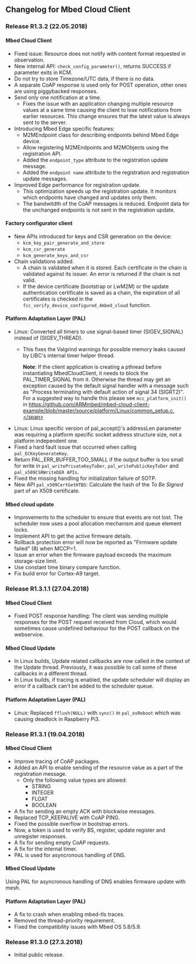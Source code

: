## Changelog for Mbed Cloud Client

### Release R1.3.2 (22.05.2018)

#### Mbed Cloud Client

* Fixed issue: Resource does not notify with content format requested in observation.
* New internal API: `check_config_parameter()`, returns SUCCESS if parameter exits in KCM.
* Do not try to store Timezone/UTC data, if there is no data.
* A separate CoAP response is used only for POST operation, other ones are using piggybacked responses.
* Send only one notification at a time.
  * Fixes the issue with an application changing multiple resource values at a same time causing the client to lose notifications from earlier resources. This change ensures that the latest value is always sent to the server.
* Introducing Mbed Edge specific features:
  * M2MEndpoint class for describing endpoints behind Mbed Edge device.
  * Allow registering M2MEndpoints and M2MObjects using the registration API.
  * Added the `endpoint_type` attribute to the registration update message.
  * Added the `endpoint name` attribute to the registration and registration update messages.
* Improved Edge performance for registration update.
  * This optimization speeds up the registration update. It monitors which endpoints have changed and updates only
    them.
  * The bandwitdth of the CoAP messages is reduced. Endpoint data for the unchanged endpoints is not sent in the
    registration update.

#### Factory configurator client

* New APIs introduced for keys and CSR generation on the device:
  * `kcm_key_pair_generate_and_store`
  * `kcm_csr_generate`
  * `kcm_generate_keys_and_csr`
* Chain validations added.
  * A chain is validated when it is stored. Each certificate in the chain is validated against its issuer. An error is returned if the chain is not valid.
  * If the device certificate (bootstrap or LwM2M) or the update authentication certificate is saved as a chain, the expiration of all certificates is checked in the `fcc_verify_device_configured_4mbed_cloud` function.

#### Platform Adaptation Layer (PAL)

* Linux: Converted all timers to use signal-based timer (SIGEV_SIGNAL) instead of (SIGEV_THREAD).
  * This fixes the Valgrind warnings for possible memory leaks caused by LIBC's internal timer helper thread.
  
    <span class="notes">**Note**: If the client application is creating a pthread before instantiating MbedCloudClient,
    it needs to block the PAL_TIMER_SIGNAL from it. Otherwise the thread may get an exception caused
    by the default signal handler with a message such as "Process terminating with default action
    of signal 34 (SIGRT2)". For a suggested way to handle this please see `mcc_platform_init()` in
    https://github.com/ARMmbed/mbed-cloud-client-example/blob/master/source/platform/Linux/common_setup.c.</span>
* Linux: Linux specific version of pal_accept()'s addressLen parameter was requiring a platform specific socket address structure size, not a platform independent one.
* Fixed a hard fault issue that occurred when calling `pal_ECKeyGenerateKey`.
* Return PAL_ERR_BUFFER_TOO_SMALL if the output buffer is too small for write in `pal_writePrivateKeyToDer`, `pal_writePublicKeyToDer`  and `pal_x509CSRWriteDER APIs`.
* Fixed the missing handling for initialization failure of SOTP.
* New API `pal_x509CertGetHTBS`: Calculate the hash of the _To Be Signed_ part of an X509 certificate.

#### Mbed cloud update

* Improvements to the scheduler to ensure that events are not lost. The scheduler now uses a pool allocation mechanism and queue element locks.
* Implement API to get the active firmware details.
* Rollback protection error will now be reported as "Firmware update failed" (8) when MCCP=1.
* Issue an error when the firmware payload exceeds the maximum storage-size limit.
* Use constant time binary compare function.
* Fix build error for Cortex-A9 target.

### Release R1.3.1.1 (27.04.2018)

#### Mbed Cloud Client

* Fixed POST response handling: The client was sending multiple responses for the POST request received from Cloud, which would sometimes cause undefined behaviour for the POST callback on the webservice.

#### Mbed Cloud Update

* In Linux builds, Update related callbacks are now called in the context of the Update thread. Previously, it was
  possible to call some of these callbacks in a different thread.
* In Linux builds, if tracing is enabled, the update scheduler will display an error if a callback can't
  be added to the scheduler queue.

#### Platform Adaptation Layer (PAL)

* Linux: Replaced `fflush(NULL)` with `sync()` in `pal_osReboot` which was causing deadlock in Raspberry Pi3.

### Release R1.3.1 (19.04.2018)

#### Mbed Cloud Client

* Improve tracing of CoAP packages.
* Added an API to enable sending of the resource value as a part of the registration message.
  * Only the following value types are allowed:
    * STRING
    * INTEGER
    * FLOAT
    * BOOLEAN
* A fix for sending an empty ACK with blockwise messages.
* Replaced TCP_KEEPALIVE with CoAP PING.
* Fixed the possible overflow in bootstrap errors.
* Now, a token is used to verify BS, register, update register and unregister responses.
* A fix for sending empty CoAP requests.
* A fix for the internal timer.
* PAL is used for asyncronous handling of DNS.

#### Mbed Cloud Update

Using PAL for asyncronous handling of DNS enables firmware update with mesh.

#### Platform Adaptation Layer (PAL)

* A fix to crash when enabling mbed-tls traces.
* Removed the thread-priority requirement.
* Fixed the compatibility issues with Mbed OS 5.8/5.9.

### Release R1.3.0 (27.3.2018)
* Initial public release.
